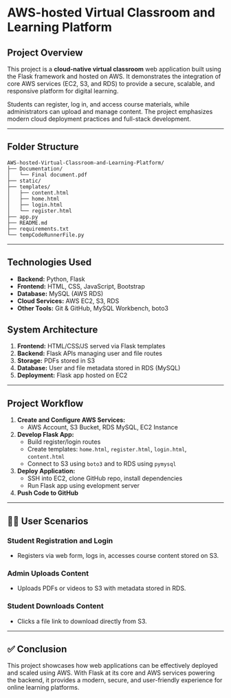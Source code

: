 # AWS-hosted Virtual Classroom and Learning Platform

## Project Overview

This project is a **cloud-native virtual classroom** web application built using the Flask framework and hosted on AWS. It demonstrates the integration of core AWS services (EC2, S3, and RDS) to provide a secure, scalable, and responsive platform for digital learning.

Students can register, log in, and access course materials, while administrators can upload and manage content. The project emphasizes modern cloud deployment practices and full-stack development.

---

## Folder Structure

```
AWS-hosted-Virtual-Classroom-and-Learning-Platform/
├── Documentation/
│   └── Final document.pdf
├── static/
├── templates/
│   ├── content.html
│   ├── home.html
│   ├── login.html
│   └── register.html
├── app.py
├── README.md
├── requirements.txt
└── tempCodeRunnerFile.py
```

---

## Technologies Used

- **Backend:** Python, Flask  
- **Frontend:** HTML, CSS, JavaScript, Bootstrap  
- **Database:** MySQL (AWS RDS)  
- **Cloud Services:** AWS EC2, S3, RDS  
- **Other Tools:** Git & GitHub, MySQL Workbench, boto3


## System Architecture

1. **Frontend:** HTML/CSS/JS served via Flask templates
2. **Backend:** Flask APIs managing user and file routes
3. **Storage:** PDFs stored in S3
4. **Database:** User and file metadata stored in RDS (MySQL)
5. **Deployment:** Flask app hosted on EC2 

---

## Project Workflow

1. **Create and Configure AWS Services:**
   - AWS Account, S3 Bucket, RDS MySQL, EC2 Instance
2. **Develop Flask App:**
   - Build register/login routes
   - Create templates: `home.html`, `register.html`, `login.html`, `content.html`
   - Connect to S3 using `boto3` and to RDS using `pymysql`
3. **Deploy Application:**
   - SSH into EC2, clone GitHub repo, install dependencies
   - Run Flask app using evelopment server
4. **Push Code to GitHub**

---

## 👨‍🏫 User Scenarios

### Student Registration and Login
- Registers via web form, logs in, accesses course content stored on S3.

### Admin Uploads Content
- Uploads PDFs or videos to S3 with metadata stored in RDS.

### Student Downloads Content
- Clicks a file link to download directly from S3.
  
---

## ✅ Conclusion

This project showcases how web applications can be effectively deployed and scaled using AWS. With Flask at its core and AWS services powering the backend, it provides a modern, secure, and user-friendly experience for online learning platforms.


